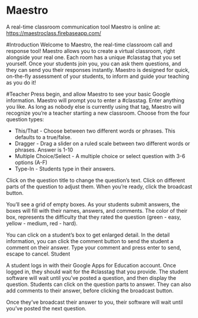 # Maestro
A real-time classroom communication tool
Maestro is online at: https://maestroclass.firebaseapp.com/

#Introduction
Welcome to Maestro, the real-time classroom call and response tool!  Maestro allows you to create a virtual classroom, right alongside your real one.  Each room has a unique #classtag that you set yourself.  Once your students join you, you can ask them questions, and they can send you their responses instantly.
Maestro is designed for quick, on-the-fly assessment of your students, to inform and guide your teaching as you do it!

#Teacher
Press begin, and allow Maestro to see your basic Google information.  Maestro will prompt you to enter a #classtag.  Enter anything you like. As long as nobody else is currently using that tag, Maestro will recognize you’re a teacher starting a new classroom.
Choose from the four question types:

- This/That - Choose between two different words or phrases.  This defaults to a true/false.
- Dragger - Drag a slider on a ruled scale between two different words or phrases.  Answer is 1-10
- Multiple Choice/Select - A multiple choice or select question with 3-6 options (A-F)
- Type-In - Students type in their answers.

Click on the question title to change the question’s text.  Click on different parts of the question to adjust them.  When you’re ready, click the broadcast button.

You’ll see a grid of empty boxes.  As your students submit answers, the boxes will fill with their names, answers, and comments.  The color of their box, represents the difficulty that they rated the question (green - easy, yellow - medium, red - hard).

You can click on a student’s box to get enlarged detail.  In the detail information, you can click the comment button to send the student a comment on their answer. Type your comment and press enter to send, escape to cancel.
Student

A student logs in with their Google Apps for Education account.  Once logged in, they should wait for the #classtag that you provide.  The student software will wait until you’ve posted a question, and then display the question.  Students can click on the question parts to answer.  They can also add comments to their answer, before clicking the broadcast button.

Once they’ve broadcast their answer to you, their software will wait until you’ve posted the next question.
